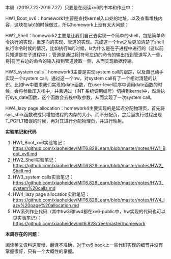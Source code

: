 本周（2019.7.22-2019.7.27）只要是在阅读xv6的书本和作业中：

HW1_Boot_xv6：homework1主要是查找kernel入口处的地址，以及查看堆栈内容，这块在lab1的时候做过，所以homework上没有太大问题；

HW2_Shell：homework2主要是让我们自己去实现一个简单的shell，包括简单命令执行的实现，重定向的实现、管道的实现。完成这一个hw之后更加清楚了shell执行命令时候的情况，比如执行ls的时候，ls为什么是在子进程中进行的（这以前只知道是在子进程中）；管道是通过将|符号左边的命令的输出指到管道写入一侧，将|符号右边的命令的输入指到管道读取一侧，从而实现数据传输。

HW3_system calls：homework3主要是实现system call的跟踪，以及自己动手实现一个system call。通过这一个hw，对system call有了一个相对清楚的认识。比如hw中要求我们实现的date函数，在user-level程序中调用date函数的时候，会将参数压入栈中，并且通过（INT 系统调用编号）切换到kernel中，然后执行sys_date函数，这个函数会去栈中取参数，从而实现了一次system call。

HW4_lazy page allocation：homework4主要实现的是延迟分配物理页，首先将sys_sbrk函数改成只增加进程的内存的大小，而不分配页，之后当执行过程出现T_PGFLT错误的时候，再对其进行分配物理页，并进行映射。

**实验笔记和代码**

1. HW1_Boot_xv6实验笔记：https://github.com/xiaoheidev/MIT6.828Learn/blob/master/notes/HW1_Boot_xv6.md
2. HW2_Shell实验笔记：https://github.com/xiaoheidev/MIT6.828Learn/blob/master/notes/HW2_Shell.md
3. HW3_system calls实验笔记：https://github.com/xiaoheidev/MIT6.828Learn/blob/master/notes/HW3_system%20calls.md
4. HW4_lazy page allocation实验笔记：https://github.com/xiaoheidev/MIT6.828Learn/blob/master/notes/HW4_lazy%20page%20allocation.md
5. HW系列作业代码（其中hw3和hw4都在xv6-public中，hw实现的代码也可以见实验笔记）：https://github.com/xiaoheidev/mit6.828/tree/master/homework

**本周存在的问题：**

阅读英文资料速度慢、翻译不准确，对于xv6 book上一些代码实现的细节并没有掌握很好，只有一个大概性的掌握。

